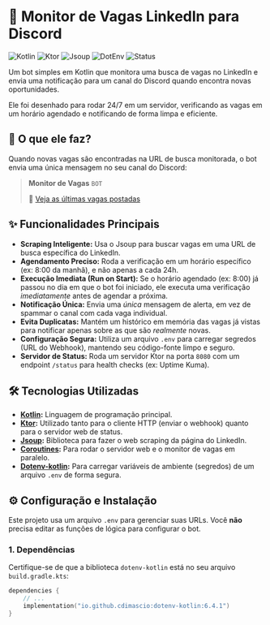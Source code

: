 # 🤖 Monitor de Vagas LinkedIn para Discord

![Kotlin](https://img.shields.io/badge/Kotlin-1.9.23-7F52FF?logo=kotlin)
![Ktor](https://img.shields.io/badge/Ktor-2.3.10-0095D5?logo=ktor)
![Jsoup](https://img.shields.io/badge/Jsoup-1.17.2-orange)
![DotEnv](https://img.shields.io/badge/DotEnv-6.4.1-yellow)
![Status](https://img.shields.io/badge/Status-Funcional-brightgreen)

Um bot simples em Kotlin que monitora uma busca de vagas no LinkedIn e envia uma notificação para um canal do Discord quando encontra novas oportunidades.

Ele foi desenhado para rodar 24/7 em um servidor, verificando as vagas em um horário agendado e notificando de forma limpa e eficiente.

## 🚀 O que ele faz?

Quando novas vagas são encontradas na URL de busca monitorada, o bot envia uma única mensagem no seu canal do Discord:

> **Monitor de Vagas** `BOT`
>
> 💼 [Veja as últimas vagas postadas](https://www.linkedin.com/jobs/search/...)

## ✨ Funcionalidades Principais

* **Scraping Inteligente:** Usa o Jsoup para buscar vagas em uma URL de busca específica do LinkedIn.
* **Agendamento Preciso:** Roda a verificação em um horário específico (ex: 8:00 da manhã), e não apenas a cada 24h.
* **Execução Imediata (Run on Start):** Se o horário agendado (ex: 8:00) já passou no dia em que o bot foi iniciado, ele executa uma verificação *imediatamente* antes de agendar a próxima.
* **Notificação Única:** Envia uma *única* mensagem de alerta, em vez de spammar o canal com cada vaga individual.
* **Evita Duplicatas:** Mantém um histórico em memória das vagas já vistas para notificar apenas sobre as que são *realmente* novas.
* **Configuração Segura:** Utiliza um arquivo `.env` para carregar segredos (URL do Webhook), mantendo seu código-fonte limpo e seguro.
* **Servidor de Status:** Roda um servidor Ktor na porta `8080` com um endpoint `/status` para health checks (ex: Uptime Kuma).

## 🛠️ Tecnologias Utilizadas

* **[Kotlin](https://kotlinlang.org/):** Linguagem de programação principal.
* **[Ktor](https://ktor.io/):** Utilizado tanto para o cliente HTTP (enviar o webhook) quanto para o servidor web de status.
* **[Jsoup](https://jsoup.org/):** Biblioteca para fazer o web scraping da página do LinkedIn.
* **[Coroutines](https://kotlinlang.org/docs/coroutines-overview.html):** Para rodar o servidor web e o monitor de vagas em paralelo.
* **[Dotenv-kotlin](https://github.com/cdimascio/dotenv-kotlin):** Para carregar variáveis de ambiente (segredos) de um arquivo `.env` de forma segura.

## ⚙️ Configuração e Instalação

Este projeto usa um arquivo `.env` para gerenciar suas URLs. Você **não** precisa editar as funções de lógica para configurar o bot.

### 1. Dependências

Certifique-se de que a biblioteca `dotenv-kotlin` está no seu arquivo `build.gradle.kts`:

```kotlin
dependencies {
    // ...
    implementation("io.github.cdimascio:dotenv-kotlin:6.4.1")
}